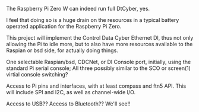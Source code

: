 The Raspberry Pi Zero W can indeed run full DtCyber, yes.

I feel that doing so is a huge drain on the resources in a typical battery operated application for the Raspberry Pi Zero.

This project will implement the Control Data Cyber Ethernet DI, thus not only allowing the Pi to idle more, but to also have more resources available to the Raspian or bsd side, for actually doing things.

One selectable Raspian/bsd, CDCNet, or DI Console port, initially, using the standard Pi serial console; All three possibly similar to the SCO or screen(1) virtial console switching?

Access to Pi pins and interfaces, with at least compass and ftn5 API. This will include SPI and I2C, as well as channel-wide I/O.

Access to USB??  Access to Bluetooth??  We'll see!!
